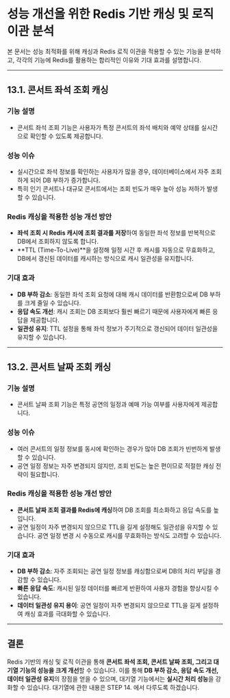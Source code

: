 # 성능 개선을 위한 Redis 기반 캐싱 및 로직 이관 분석

본 문서는 성능 최적화를 위해 캐싱과 Redis 로직 이관을 적용할 수 있는 기능을 분석하고, 각각의 기능에 Redis를 활용하는 합리적인 이유와 기대 효과를 설명합니다.

---

## 13.1. 콘서트 좌석 조회 캐싱

### 기능 설명

- 콘서트 좌석 조회 기능은 사용자가 특정 콘서트의 좌석 배치와 예약 상태를 실시간으로 확인할 수 있도록 제공합니다.

### 성능 이슈

- 실시간으로 좌석 정보를 확인하는 사용자가 많을 경우, 데이터베이스에서 자주 조회하게 되어 DB 부하가 증가합니다.
- 특히 인기 콘서트나 대규모 콘서트에서는 조회 빈도가 매우 높아 성능 저하가 발생할 수 있습니다.

### Redis 캐싱을 적용한 성능 개선 방안

- **좌석 조회 시 Redis 캐시에 조회 결과를 저장**하여 동일한 좌석 정보를 반복적으로 DB에서 조회하지 않도록 합니다.
- **TTL (Time-To-Live)**을 설정해 일정 시간 후 캐시를 자동으로 무효화하고, DB에서 갱신된 데이터를 캐시하는 방식으로 캐시 일관성을 유지합니다.

### 기대 효과

- **DB 부하 감소**: 동일한 좌석 조회 요청에 대해 캐시 데이터를 반환함으로써 DB 부하를 크게 줄일 수 있습니다.
- **응답 속도 개선**: 캐시 조회는 DB 조회보다 훨씬 빠르기 때문에 사용자에게 빠른 응답을 제공합니다.
- **일관성 유지**: TTL 설정을 통해 좌석 정보가 주기적으로 갱신되어 데이터 일관성을 유지할 수 있습니다.

---

## 13.2. 콘서트 날짜 조회 캐싱

### 기능 설명

- 콘서트 날짜 조회 기능은 특정 공연의 일정과 예매 가능 여부를 사용자에게 제공합니다.

### 성능 이슈

- 여러 콘서트의 일정 정보를 동시에 확인하는 경우가 많아 DB 조회가 빈번하게 발생할 수 있습니다.
- 공연 일정 정보는 자주 변경되지 않지만, 조회 빈도는 높은 편이므로 적절한 캐싱 전략이 필요합니다.

### Redis 캐싱을 적용한 성능 개선 방안

- **콘서트 날짜 조회 결과를 Redis에 캐싱**하여 DB 조회를 최소화하고 응답 속도를 높입니다.
- 공연 일정이 자주 변경되지 않으므로 TTL을 길게 설정해도 일관성을 유지할 수 있습니다. 공연 일정 변경 시 수동으로 캐시를 무효화하는 방식도 고려할 수 있습니다.

### 기대 효과

- **DB 부하 감소**: 자주 조회되는 공연 일정 정보를 캐싱함으로써 DB의 처리 부담을 경감할 수 있습니다.
- **빠른 응답 속도**: 캐시된 일정 데이터를 빠르게 반환하여 사용자 경험을 향상시킬 수 있습니다.
- **데이터 일관성 유지 용이**: 공연 일정이 자주 변경되지 않으므로 TTL을 길게 설정하여 캐싱 효과를 극대화할 수 있습니다.

---

## 결론

Redis 기반의 캐싱 및 로직 이관을 통해 **콘서트 좌석 조회, 콘서트 날짜 조회, 그리고 대기열 기능의 성능을 크게 개선**할 수 있습니다. 이를 통해 **DB 부하 감소, 응답 속도 개선, 데이터 일관성 유지**의 장점을 얻을 수 있으며, 대기열 기능에서는 **실시간 처리 성능**을 강화할 수 있습니다.
대기열에 관한 내용은 STEP 14. 에서 다루도록 하겠습니다.
